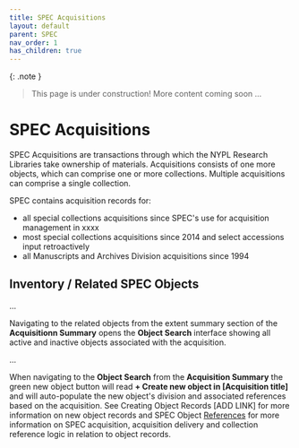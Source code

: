 ```yaml
---
title: SPEC Acquisitions
layout: default
parent: SPEC
nav_order: 1
has_children: true
---
```


{: .note }
> This page is under construction! 
> More content coming soon ...

# SPEC Acquisitions
SPEC Acquisitions are transactions through which the NYPL Research Libraries take ownership of materials. Acquisitions consists of one more objects, which can comprise one or more collections. Multiple acquisitions can comprise a single collection.

SPEC contains acquisition records for:
- all special collections acquisitions since SPEC's use for acquisition management in xxxx
- most special collections acquisitions since 2014 and select accessions input retroactively
- all Manuscripts and Archives Division acquisitions since 1994


## Inventory / Related SPEC Objects
...

Navigating to the related objects from the extent summary section of the **Acquisitionn Summary** opens the **Object Search** interface showing all active and inactive objects associated with the acquisition.  

...

When navigating to the **Object Search** from the **Acquisition Summary** the green new object button will read **+ Create new object in [Acquisition title]** and will auto-populate the new object's division and associated references based on the acquisition. See Creating Object Records [ADD LINK] for more information on new object records and SPEC Object [References](https://nypl.github.io/pres-docs/spec/specObjectsReferences.html) for more information on SPEC acquisition, acquisition delivery and collection reference logic in relation to object records.

